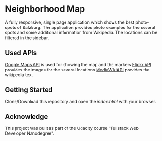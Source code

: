 # Neighborhood Map 

A fully responsive, single page application which shows the best photo-spots of Salzburg. The application provides photo examples for the several spots and some additional information from Wikipedia. The locations can be filtered in the sidebar. 

## Used APIs

[Google Maps API](https://developers.google.com/maps/) is used for showing the map and the markers 
[Flickr API](https://www.flickr.com/services/api/) provides the images for the several locations
[MediaWikiAPI](https://www.mediawiki.org/wiki/API:Main_page) provides the wikipedia text

## Getting Started

Clone/Download this repository and open the *index.html* with your browser. 

## Acknowledge

This project was built as part of the Udacity course "Fullstack Web Developer Nanodegree". 